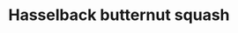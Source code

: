 ---
title: Hasselback butternut squash
categories: mains
featured_image: /images/recipes/hasslebackbutternut.jpeg
recipe:
  servings: serves 8
  ingredients_markdown: |-
    * 1 medium butternut squash
    * 60 ml water
    * 2 tbsp olive oil, plus more to taste
    * sea salt and black pepper, to taste
    * ¼ onion, finely chopped
    * 2 tbsp dijon mustard
    * 3 tbsp maple syrup
    * 2 tbsp apple cider vinegar
    * 30g hazelnuts, toasted and roughly chopped
    * 60g pomegranate seeds
    * 10g chives, thinly sliced

  directions_markdown: |-
    1. Preheat the oven to 220°C. Using a vegetable peeler, peel the skin and the white flesh directly beneath the skin from the butternut squash until the deep orange flesh is exposed. Leave the stem intact if possible. Cut the squash in half lengthwise. Remove the seeds and pulp. 
    
    2. Place the squash cut-side down on a baking sheet and pour in the water. Bake the squash for 20 minutes, until the flesh is softened but not fully cooked. This will making the cutting much easier.
    
    3. Cool the squash until it can be safely handled. Place one half cut-side down on a chopping board. Using a sharp knife, carefully cut very thin slits, about 3mm wide, about ¾ of the way through the squash, being careful not to cut all the way through. Repeat with the second half.

    4. Grease the baking sheet with olive oil and return the squash to the pan, cut-side down. Brush more olive oil all over the squash. Season with salt and pepper. Bake for another 35 minutes, until the squash is tender and golden brown on top.

    5. Meanwhile, make the sauce. In a small saucepan over medium heat, warm 2 tbsp olive oil. Add the onions and cook for 10-12 minutes, stirring, until they begin to caramelize. 

    6. Add the mustard, maple syrup, and apple cider vinegar and whisk to combine. Simmer for 3 minutes, until the sauce is slightly reduced and thickened. Season with salt and pepper to taste. Remove from the heat.

    7. Drizzle the warm sauce over the butternut squash, making sure to get the sauce in between the slits as best you can. Top with the hazelnuts, pomegranate seeds, and chives. Serve warm.
---